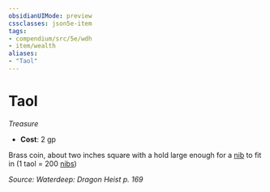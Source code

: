 ```yaml
---
obsidianUIMode: preview
cssclasses: json5e-item
tags:
- compendium/src/5e/wdh
- item/wealth
aliases: 
- "Taol"
---
```

# Taol
*Treasure*  

- **Cost**: 2 gp

Brass coin, about two inches square with a hold large enough for a [nib](/3-Mechanics/CLI/items/nib-wdh.md) to fit in (1 taol = 200 [nibs](/3-Mechanics/CLI/items/nib-wdh.md))

*Source: Waterdeep: Dragon Heist p. 169*